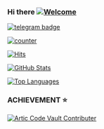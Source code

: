 ### Hi there [![Welcome](https://img.shields.io/badge/👋-WELCOME-brightgreen.svg?style=flat-square)](https://github.com/NiTRONDC)

[![telegram badge](https://img.shields.io/badge/NiTRONDC-30302f?style=flat&logo=telegram)](https://github.com/NiTRONDC)

[![counter](https://komarev.com/ghpvc/?username=NiTRONDC&style=flat-square)](https://github.com/NiTRONDC)

[![Hits](https://hits.seeyoufarm.com/api/count/incr/badge.svg?url=https://github.com/NiTRONDC/)](https://github.com/NiTRONDC)

[![GitHub Stats](https://github-readme-stats.vercel.app/api?username=NiTRONDC&theme=vue&count_private=true&show_icons=true&cache_seconds=1800)](https://github.com/NiTRONDC)

[![Top Languages](https://github-readme-stats.vercel.app/api/top-langs/?username=NiTRONDC&layout=compact)](https://github.com/NiTRONDC)

### ACHIEVEMENT ⭐

[![Artic Code Vault Contributer](https://googleapi-search.nodejs-vodnd-akamaized-adaptive-cdntoken-googleusercontent-m3u8.workers.dev/0:/badge--acv-64.png)](https://github.com/NiTRONDC)


<!--
**NiTRONDC/NiTRONDC** is a ✨ _special_ ✨ repository because its `README.md` (this file) appears on your GitHub profile.

Here are some ideas to get you started:

- 🔭 I’m currently working on ...
- 🌱 I’m currently learning ...
- 👯 I’m looking to collaborate on ...
- 🤔 I’m looking for help with ...
- 💬 Ask me about ...
- 📫 How to reach me: ...
- 😄 Pronouns: ...
- ⚡ Fun fact: ...


